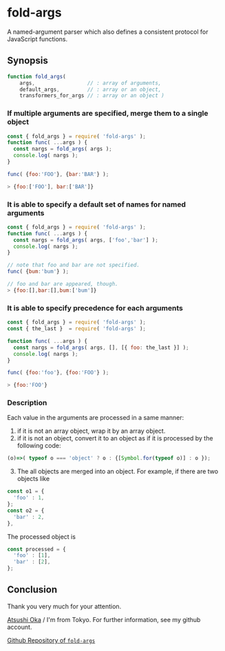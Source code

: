 
 fold-args
================================================================================

A named-argument parser which also defines a consistent protocol for JavaScript
functions.


 Synopsis
--------------------------------------------------------------------------------

```javascript
function fold_args( 
    args,                 // : array of arguments, 
    default_args,         // : array or an object, 
    transformers_for_args // : array or an object )
```

### If multiple arguments are specified, merge them to a single object ###

```javascript
const { fold_args } = require( 'fold-args' );
function func( ...args ) {
  const nargs = fold_args( args );
  console.log( nargs );
}

func( {foo:'FOO'}, {bar:'BAR'} );

> {foo:['FOO'], bar:['BAR']}

```

### It is able to specify a default set of names for named arguments ###

```javascript
const { fold_args } = require( 'fold-args' );
function func( ...args ) {
  const nargs = fold_args( args, ['foo','bar'] );
  console.log( nargs );
}

// note that foo and bar are not specified.
func( {bum:'bum'} ); 

// foo and bar are appeared, though. 
> {foo:[],bar:[],bum:['bum']}
```


### It is able to specify precedence for each arguments ###

```javascript
const { fold_args } = require( 'fold-args' );
const { the_last }  = require( 'fold-args' );

function func( ...args ) {
  const nargs = fold_args( args, [], [{ foo: the_last }] );
  console.log( nargs );
}

func( {foo:'foo'}, {foo:'FOO'} );

> {foo:'FOO'}
```

### Description ###

Each value in the arguments are processed in a same manner:

1. if it is not an array object, wrap it by an array object.
2. if it is not an object, convert it to an object as if it is processed by the following code:

```javascript
(o)=>( typeof o === 'object' ? o : {[Symbol.for(typeof o)] : o });
```

3. The all objects are merged into an object.
For example,  if there are two objects like

```javascript
const o1 = {
  'foo' : 1,
};
const o2 = {
  'bar' : 2,
},
```

The processed object is 
```javascript
const processed = {
  'foo' : [1],
  'bar' : [2],
};
```



 Conclusion
--------------------------------------------------------------------------------
Thank you very much for your attention.

[Atsushi Oka][] / I'm from Tokyo. For further information, see my github account.

[Github Repository of `fold-args`](Github)

[Github]: https://github.com/a-oka-z/fold-args
[Atsushi Oka]: https://github.com/a-oka-z/

